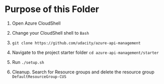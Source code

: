 # Purpose of this Folder

1. Open Azure CloudShell
2. Change your CloudShell shell to `Bash`
2. `git clone https://github.com/udacity/azure-api-management`
3. Navigate to the project starter folder `cd azure-api-management/starter`
4. Run `./setup.sh`






11. Cleanup. Search for Resource groups and delete the resource group `DefaultResourceGroup-CUS`